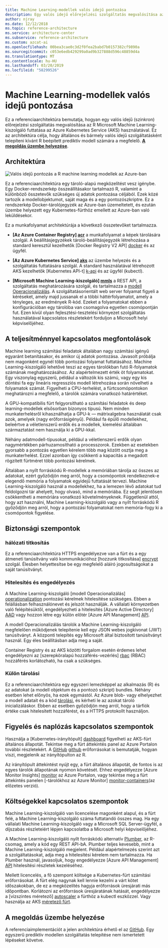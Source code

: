 ```yaml
---
title: Machine Learning-modellek valós idejű pontozása
description: Egy valós idejű előrejelzési szolgáltatás megvalósítása az R, Machine Learning-kiszolgáló futtatása az Azure Kubernetes Service (AKS) használatával.
author: njray
ms.date: 12/12/2018
ms.topic: reference-architecture
ms.service: architecture-center
ms.subservice: reference-architecture
ms.custom: azcat-ai
ms.openlocfilehash: 00bea3cae0c3d2f0fea2babd7b0157382cf9890a
ms.sourcegitcommit: c053e6edb429299a0ad9b327888d596c48859d4a
ms.translationtype: MT
ms.contentlocale: hu-HU
ms.lasthandoff: 03/20/2019
ms.locfileid: "58299526"
---
```

# <a name="real-time-scoring-of-r-machine-learning-models"></a>Machine Learning-modellek valós idejű pontozása

Ez a referenciaarchitektúra bemutatja, hogyan egy valós idejű (szinkron) előrejelzési szolgáltatás megvalósítása az R Microsoft Machine Learning-kiszolgáló futtatása az Azure Kubernetes Service (AKS) használatával. Ez az architektúra célja, hogy általános és bármely valós idejű szolgáltatásként telepíteni kívánt R beépített prediktív modell számára a megfelelő. **[A megoldás üzembe helyezése][github]**.

## <a name="architecture"></a>Architektúra

![Valós idejű pontozás a R machine learning modellek az Azure-ban][0]

Ez a referenciaarchitektúra egy tároló-alapú megközelítést vesz igénybe. Egy Docker-rendszerkép összeállításakor tartalmazó R, valamint a különböző összetevők szükséges új adatok pontozása céljából. Ezek közé tartozik a modellobjektumot, saját maga és a egy pontozószkriptre. Ez a rendszerkép Docker-tárolójegyzék az Azure-ban üzemeltetett, és ezután üzembe helyezett egy Kubernetes-fürthöz emellett az Azure-ban való leküldésekor.

Ez a munkafolyamat architektúrája a következő összetevőket tartalmazza.

- **[Az Azure Container Registry] [ acr]**  a munkafolyamat a képek tárolására szolgál. A beállításjegyzékek tároló-beállításjegyzék létrehozása a standard keresztül kezelhetők [Docker Registry V2 API] [ docker] és az ügyfél.

- **[Az Azure Kubernetes Service] [ aks]**  az üzembe helyezés és a szolgáltatás futtatására szolgál. A standard használatával létrehozott AKS kezelhetők [Kubernetes API-t] [ k-api] és az ügyfél (kubectl).

- **[Microsoft Machine Learning-kiszolgáló] [ mmls]**  a REST API, a szolgáltatás meghatározására szolgál, és tartalmazza a [modell Operacionalizálás][operationalization]. A szolgáltatásorientált web server folyamat figyeli a kéréseket, amely majd jussanak el a többi háttérfolyamatot, amely a tényleges, az eredmények R-kód. Ezeket a folyamatokat ebben a konfigurációban egy tárolóba van csomagolva egyetlen csomópontján fut. Ezen kívül olyan fejlesztési-tesztelési környezet szolgáltatás használatával kapcsolatos részletekért forduljon a Microsoft helyi képviselőjéhez.

## <a name="performance-considerations"></a>A teljesítménnyel kapcsolatos megfontolások

Machine learning számítási feladatok általában nagy számítási igényű egyaránt betanításakor, és amikor új adatok pontozása. Javasolt próbálja nem magonként egynél több pontozási folyamat futtatásához. Machine Learning-kiszolgáló lehetővé teszi az egyes tárolókban futó R-folyamatok számának meghatározásához. Az alapértelmezett érték öt folyamatokat. Egy viszonylag egyszerű, például a változók kis számú, vagy egy kis döntési fa egy lineáris regressziós modell létrehozása során növelheti a folyamatok számát. Figyelheti a CPU-terhelést, a fürtcsomópontokon meghatározni a megfelelő, a tárolók számára vonatkozó határértéket.

A GPU-kompatibilis fürt felgyorsítható a számítási feladatok és deep learning-modellek elsősorban bizonyos típusú. Nem minden munkaterhelésről kihasználhatja a GPU-k &mdash; mátrixalgebra használatát csak azok, amelyek (nagy erőforrásigényű). Például fa épülő modellekhez, beleértve a véletlenszerű erdők és a modellek, kiemelési általában származtatást nem használja ki a GPU-kkal.

Néhány adatmodell-típusokat, például a véletlenszerű erdők olyan nagymértékben párhuzamosítható a processzorok. Ezekben az esetekben gyorsabb a pontozás egyetlen kérelem több mag között osztja meg a munkaterhelést. Ezzel azonban így csökkenti a kapacitás a megadott rögzített fürtméret több pontozási kérelmek.

Általában a nyílt forráskódú R-modellek a memóriában tárolja az összes az adatokat, ezért győződjön meg arról, hogy a csomópontok rendelkeznek-e elegendő memória a folyamatok egyidejű futtatását tervezi. Machine Learning-kiszolgáló használ a modellekhez, ha a lemezen lévő adatokat tud feldolgozni tár ahelyett, hogy olvasó, mind a memóriába. Ez segít jelentősen csökkentheti a memóriára vonatkozó követelményeknek. Függetlenül attól, hogy azt használni, Machine Learning-kiszolgáló vagy a nyílt forráskódú R győződjön meg arról, hogy a pontozási folyamatokat nem memória-fogy ki a csomópontok figyelése.

## <a name="security-considerations"></a>Biztonsági szempontok

### <a name="network-encryption"></a>hálózati titkosítás

Ez a referenciaarchitektúra HTTPS engedélyezve van a fürt és a egy átmeneti tanúsítvány való kommunikációhoz [hozzunk titkosítása] [ encrypt] szolgál. Élesben helyettesítse be egy megfelelő aláíró jogosultságokat a saját tanúsítványt.

### <a name="authentication-and-authorization"></a>Hitelesítés és engedélyezés

A Machine Learning-kiszolgáló [modell Operacionalizálás] [ operationalization] pontozási kérelmek hitelesítése szükséges. Ebben a felállásban felhasználónevet és jelszót használják. A vállalati környezetben való felépítésüktől, engedélyezheti a hitelesítés [Azure Active Directory] [ AAD] vagy hozzon létre egy külön előtér [Azure API Management] [ API].

A modell Operacionalizálás tárolók a Machine Learning-kiszolgáló megfelelően működjenek telepítenie kell egy JSON webes jogkivonat (JWT) tanúsítványt. A központi telepítés egy Microsoft által biztosított tanúsítványt használ. Egy éles beállításban adja meg a saját.

Container Registry és az AKS közötti forgalom esetén érdemes lehet engedélyezni az [szerepköralapú hozzáférés-vezérlés] [ rbac] (RBAC) hozzáférés korlátozható, ha csak a szükséges.

### <a name="separate-storage"></a>Külön tárolási

Ez a referenciaarchitektúra egy egyszeri lemezképpel az alkalmazás (R) és az adatokat (a modell objektum és a pontozó szkript) bundles. Néhány esetben lehet előnyös, ha ezek egymástól. Az Azure blob- vagy elhelyezhet a modell adatait és a kód [tárolási][storage], és kérheti le az azokat tároló inicializáláskor. Ebben az esetben győződjön meg arról, hogy a tárfiók értéke csak hitelesített hozzáférést, és a HTTPS protokollt használjon.

## <a name="monitoring-and-logging-considerations"></a>Figyelés és naplózás kapcsolatos szempontok

Használja a [Kubernetes-irányítópult] [ dashboard] figyelheti az AKS-fürt általános állapotát. Tekintse meg a fürt áttekintés panel az Azure Portalon további részletekért. A [GitHub] [ github] erőforrásokat is bemutatják, hogyan viszi, megjelenik az irányítópulton az R.

Az irányítópult áttekintést nyújt egy, a fürt általános állapotát, de fontos is az egyes tárolók állapotának nyomon követését. Ehhez engedélyezze [Azure Monitor Insights] [ monitor] az Azure Portalon, vagy tekintse meg a fürt áttekintés panelen [-tárolókhoz az Azure Monitor] [ monitor-containers](az előzetes verzió).

## <a name="cost-considerations"></a>Költségekkel kapcsolatos szempontok

Machine Learning-kiszolgáló van licencelése magonként alapul, és a fürt felé, a Machine Learning-kiszolgáló száma futtatandó összes mag. Ha egy vállalati Machine Learning-kiszolgáló vagy a Microsoft SQL Server-ügyfél, a díjszabás részleteiért lépjen kapcsolatba a Microsoft helyi képviselőjéhez.

A Machine Learning-kiszolgáló nyílt forráskódú alternatív [Plumber][plumber], az R-csomag, amely a kód egy REST API-bA. Plumber teljes kevesebb, mint a Machine Learning-kiszolgáló megjelent. Például alapértelmezés szerint azt a szolgáltatásokat, adja meg a hitelesítési kérelem nem tartalmazza. Ha Plumber használ, javasoljuk, hogy engedélyezze [Azure API Management] [ API] hitelesítési részletek kezeléséhez.

Mellett licencelés, a fő szempont költsége a Kubernetes-fürt számítási erőforrásokat. A fürt elég nagynak kell lennie kezelni a várt kötet időszakokban, de ez a megközelítés hagyja erőforrások üresjárati más időpontban. Korlátozni az erőforrások üresjáratának hatását, engedélyezze a [vízszintes méretező] [ autoscaler] a fürthöz a kubectl eszközzel. Vagy használja az AKS [méretező fürt][cluster-autoscaler].

## <a name="deploy-the-solution"></a>A megoldás üzembe helyezése

A referenciaimplementációt a jelen architektúra érhető el az [GitHub][github]. Egy egyszerű prediktív modellen szolgáltatás telepítése nem ismertetett lépéseket követve.

<!-- links -->
[AAD]: /azure/active-directory/fundamentals/active-directory-whatis
[API]: /azure/api-management/api-management-key-concepts
[ACR]: /azure/container-registry/container-registry-intro
[AKS]: /azure/aks/intro-kubernetes
[autoscaler]: https://kubernetes.io/docs/tasks/run-application/horizontal-pod-autoscale/
[cluster-autoscaler]: /azure/aks/autoscaler
[monitor]: /azure/monitoring/monitoring-container-insights-overview
[dashboard]: /azure/aks/kubernetes-dashboard
[docker]: https://docs.docker.com/registry/spec/api/
[encrypt]: https://letsencrypt.org/
[gitHub]: https://github.com/Azure/RealtimeRDeployment
[K-API]: https://kubernetes.io/docs/reference/
[MMLS]: /machine-learning-server/what-is-machine-learning-server
[monitor-containers]: /azure/azure-monitor/insights/container-insights-overview
[operationalization]: /machine-learning-server/what-is-operationalization
[plumber]: https://www.rplumber.io
[RBAC]: /azure/role-based-access-control/overview
[storage]: /azure/storage/common/storage-introduction
[0]: ./_images/realtime-scoring-r.png

